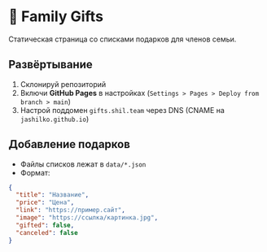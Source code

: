 # 🎁 Family Gifts

Статическая страница со списками подарков для членов семьи.

## Развёртывание
1. Склонируй репозиторий
2. Включи **GitHub Pages** в настройках (`Settings > Pages > Deploy from branch > main`)
3. Настрой поддомен `gifts.shil.team` через DNS (CNAME на `jashilko.github.io`)

## Добавление подарков
- Файлы списков лежат в `data/*.json`
- Формат:
```json
{
  "title": "Название",
  "price": "Цена",
  "link": "https://пример.сайт",
  "image": "https://ссылка/картинка.jpg",
  "gifted": false,
  "canceled": false
}
